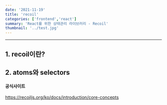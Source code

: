 ```yaml
---
date: '2021-11-19'
title: 'recoil'
categories: ['frontend','react']
summary: 'React를 위한 상태관리 라이브러리 - Recoil'
thumbnail: '../test.jpg'
---
```


---

## 1. recoil이란?

## 2. atoms와 selectors



#### 공식사이트
https://recoiljs.org/ko/docs/introduction/core-concepts